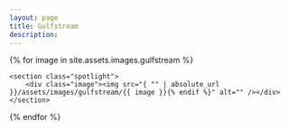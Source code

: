 ```yaml
---
layout: page
title: Gulfstream
description: 
---
```

{% for image in site.assets.images.gulfstream %}

	<section class="spotlight">
		<div class="image"><img src="{ "" | absolute_url }}/assets/images/gulfstream/{{ image }}{% endif %}" alt="" /></div>
	</section>
{% endfor %}
